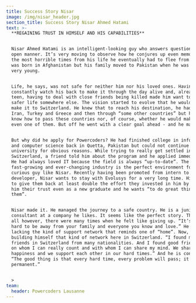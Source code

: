 ```yaml
---
title: Success Story Nisar
image: /img/nisar_header.jpg
section_title: Success Story Nisar Ahmed Hatami
text: >-
  **REGAINING TRUST IN HIMSELF AND HIS CAPABILITIES**


  Nisar Ahmed Hatami is an intelligent-looking guy who answers questions in an
  open manner. It’s very moving to observe how he conjures up even memories of
  the most horrible times from his life he eventually had to flee from. Nisar
  was born in Afghanistan but his family moved to Pakistan when he was still
  very young.


  Life, he says, was not safe for neither him nor his loved ones. Having to
  constantly watch his back to make it through the day alive and, already as a
  teen, having to deal with close friends being killed made him want to seek a
  safer life somewhere else. The vision started to evolve that he would want to
  make it to Switzerland. He knew that to reach his destination, he had to pass
  Iran, Turkey and Greece and then through “some other countries” but he didn’t
  know how to pass these countries nor, of course, whether he would make it to
  even one of them. But off he went with a clear goal ahead - and he made it!


  But why did he apply for Powercoders? He had finished college in information
  and computer science back in Quetta, Pakistan but could not continue to
  university for obvious reasons. While trying to really get settled in
  Switzerland, a friend told him about the program and he applied immediately.
  He had always loved IT because the field is always “up-to-date”. The
  fast-growing and ever-changing industry is the perfect environment for such a
  curious guy like Nisar. Recently having been promoted from intern to junior
  developer, Nisar wants to stay with Evolusys for a very long time. His aim is
  to give them back at least double the effort they invested in him by offering
  him their trust even as a new graduate and he wants “to do great things for
  them”.


  Nisar made it. He managed the journey to a safe country. He is a junior
  consultant at a company he likes. It seems like the perfect story. Through it
  all however, there were many times when he felt like giving up. “It’s just so
  hard to be away from your family and everyone you know and love.” He was
  lacking the kind of support network that reminds one of “home”. Now, he is
  building himself that kind of network here in Switzerland. “I found many
  friends in Switzerland from many nationalities. And I found good friends also
  on whom I can really count and with whom I can share my mind. We share our
  happiness and we support each other in our hard times.” And he is convinced:
  “The good thing is that every hard time, every problem will pass; it’s not
  permanent.”


  >
team:
  header: Powercoders Lausanne
---
```


